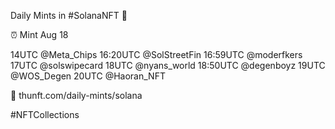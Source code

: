 Daily Mints in #SolanaNFT 🚀

⏰ Mint Aug 18

14UTC @Meta_Chips
16:20UTC @SolStreetFin
16:59UTC @moderfkers
17UTC @solswipecard
18UTC @nyans_world
18:50UTC @degenboyz
19UTC @WOS_Degen
20UTC @Haoran_NFT

🔗 thunft.com/daily-mints/solana

#NFTCollections